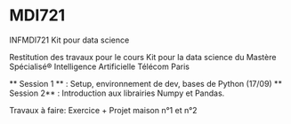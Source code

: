 # MDI721
INFMDI721 Kit pour data science

Restitution des travaux pour le cours Kit pour la data science du Mastère Spécialisé® Intelligence Artificielle
Télécom Paris

 ** Session 1 ** : Setup, environnement de dev, bases de Python (17/09)
 ** Session 2** : Introduction aux librairies Numpy et Pandas. 

  Travaux à faire: Exercice + Projet maison n°1 et n°2
